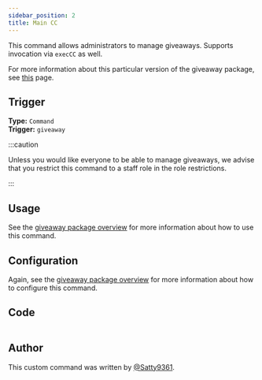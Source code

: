 ```yaml
---
sidebar_position: 2
title: Main CC
---
```


This command allows administrators to manage giveaways. Supports invocation via `execCC` as well.

For more information about this particular version of the giveaway package, see [this](overview) page.

## Trigger

**Type:** `Command`<br />
**Trigger:** `giveaway`

:::caution

Unless you would like everyone to be able to manage giveaways, we advise that you restrict this command to a staff role in the role restrictions.

:::

## Usage

See the [giveaway package overview](overview/#usage) for more information about how to use this command.

## Configuration

Again, see the [giveaway package overview](overview/#configuration) for more information about how to configure this command.

## Code

```go file=../../../../src/giveaway/compressed/giveaway.go.tmpl

```

## Author

This custom command was written by [@Satty9361](https://github.com/Satty9361).
